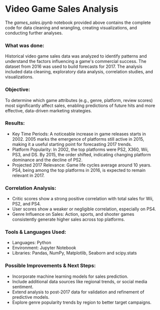 # Video Game Sales Analysis
The *games_sales.ipynb* notebook provided above contains the complete code for data cleaning and wrangling, creating visualizations, and conducting further analyses.

### What was done:
Historical video game sales data was analyzed to identify patterns and understand the factors influencing a game's commercial success. The dataset from 2016 was used to build forecasts for 2017. The analysis included data cleaning, exploratory data analysis, correlation studies, and visualizations.

### Objective:
To determine which game attributes (e.g., genre, platform, review scores) most significantly affect sales, enabling predictions of future hits and more effective, data-driven marketing strategies.

### Results:
- Key Time Periods: A noticeable increase in game releases starts in 2002. 2005 marks the emergence of platforms still active in 2015, making it a useful starting point for forecasting 2017 trends.
- Platform Popularity: In 2002, the top platforms were PS2, X360, Wii, PS3, and DS. By 2015, the order shifted, indicating changing platform dominance and the decline of PS2.
- Projected 2017 Relevance: Game life cycles average around 10 years. PS4, being among the top platforms in 2016, is expected to remain relevant in 2017.

### Correlation Analysis:
- Critic scores show a strong positive correlation with total sales for Wii, PS2, and PS4.
- User scores show a weaker or negligible correlation, especially on PS4.
- Genre Influence on Sales: Action, sports, and shooter games consistently generate higher sales across top platforms.

### Tools & Languages Used:
- Languages: Python
- Environment: Jupyter Notebook
- Libraries: Pandas, NumPy, Matplotlib, Seaborn and  scipy.stats

### Possible Improvements & Next Steps:

- Incorporate machine learning models for sales prediction.
- Include additional data sources like regional trends, or social media sentiment.
- Extend analysis to post-2017 data for validation and refinement of predictive models.
- Explore genre popularity trends by region to better target campaigns.
